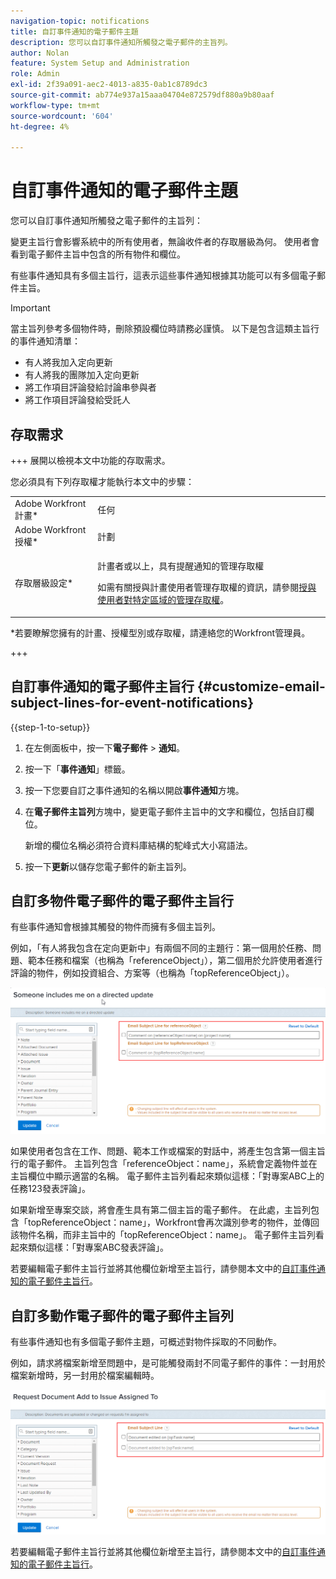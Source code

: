 ```yaml
---
navigation-topic: notifications
title: 自訂事件通知的電子郵件主題
description: 您可以自訂事件通知所觸發之電子郵件的主旨列。
author: Nolan
feature: System Setup and Administration
role: Admin
exl-id: 2f39a091-aec2-4013-a835-0ab1c8789dc3
source-git-commit: ab774e937a15aaa04704e872579df880a9b80aaf
workflow-type: tm+mt
source-wordcount: '604'
ht-degree: 4%

---
```


# 自訂事件通知的電子郵件主題

您可以自訂事件通知所觸發之電子郵件的主旨列：

變更主旨行會影響系統中的所有使用者，無論收件者的存取層級為何。 使用者會看到電子郵件主旨中包含的所有物件和欄位。

有些事件通知具有多個主旨行，這表示這些事件通知根據其功能可以有多個電子郵件主旨。

>[!IMPORTANT]
>
>當主旨列參考多個物件時，刪除預設欄位時請務必謹慎。 以下是包含這類主旨行的事件通知清單：
>
>* 有人將我加入定向更新
>* 有人將我的團隊加入定向更新
>* 將工作項目評論發給討論串參與者
>* 將工作項目評論發給受託人
>

## 存取需求

+++ 展開以檢視本文中功能的存取需求。

您必須具有下列存取權才能執行本文中的步驟：

<table style="table-layout:auto"> 
 <col> 
 </col> 
 <col> 
 </col> 
 <tbody> 
  <tr> 
   <td role="rowheader">Adobe Workfront計畫*</td> 
   <td>任何</td> 
  </tr> 
  <tr> 
   <td role="rowheader">Adobe Workfront授權*</td> 
   <td>計劃</td> 
  </tr> 
  <tr> 
   <td role="rowheader">存取層級設定*</td> 
   <td> <p>計畫者或以上，具有提醒通知的管理存取權</p> <p>如需有關授與計畫使用者管理存取權的資訊，請參閱<a href="../../../administration-and-setup/add-users/configure-and-grant-access/grant-users-admin-access-certain-areas.md" class="MCXref xref">授與使用者對特定區域的管理存取權</a>。</p> </td> 
  </tr> 
 </tbody> 
</table>

&#42;若要瞭解您擁有的計畫、授權型別或存取權，請連絡您的Workfront管理員。

+++

## 自訂事件通知的電子郵件主旨行 {#customize-email-subject-lines-for-event-notifications}

{{step-1-to-setup}}

1. 在左側面板中，按一下&#x200B;**電子郵件** > **通知**。

1. 按一下「**事件通知**」標籤。
1. 按一下您要自訂之事件通知的名稱以開啟&#x200B;**事件通知**&#x200B;方塊。
1. 在&#x200B;**電子郵件主旨列**&#x200B;方塊中，變更電子郵件主旨中的文字和欄位，包括自訂欄位。

   新增的欄位名稱必須符合資料庫結構的駝峰式大小寫語法。<!--For more information about how our objects and their fields are named in the Workfront database, see the [Adobe Workfront API](../../../wf-api/workfront-api.md).-->

1. 按一下&#x200B;**更新**&#x200B;以儲存您電子郵件的新主旨列。

## 自訂多物件電子郵件的電子郵件主旨行

有些事件通知會根據其觸發的物件而擁有多個主旨列。

例如，「有人將我包含在定向更新中」有兩個不同的主題行：第一個用於任務、問題、範本任務和檔案（也稱為「referenceObject」），第二個用於允許使用者進行評論的物件，例如投資組合、方案等（也稱為「topReferenceObject」）。

![](assets/Ev-not-mult-subj-lines.png)

如果使用者包含在工作、問題、範本工作或檔案的對話中，將產生包含第一個主旨行的電子郵件。 主旨列包含「referenceObject：name」，系統會定義物件並在主旨欄位中顯示適當的名稱。 電子郵件主旨列看起來類似這樣：「對專案ABC上的任務123發表評論」。

如果新增至專案交談，將會產生具有第二個主旨的電子郵件。 在此處，主旨列包含「topReferenceObject：name」，Workfront會再次識別參考的物件，並傳回該物件名稱，而非主旨中的「topReferenceObject：name」。 電子郵件主旨列看起來類似這樣：「對專案ABC發表評論」。

若要編輯電子郵件主旨行並將其他欄位新增至主旨行，請參閱本文中的[自訂事件通知的電子郵件主旨行](#customize-email-subject-lines-for-event-notifications)。

## 自訂多動作電子郵件的電子郵件主旨列

有些事件通知也有多個電子郵件主題，可概述對物件採取的不同動作。

例如，請求將檔案新增至問題中，是可能觸發兩封不同電子郵件的事件：一封用於檔案新增時，另一封用於檔案編輯時。

![](assets/ev-not-mult-subj-lines-diff-actions.png)

若要編輯電子郵件主旨行並將其他欄位新增至主旨行，請參閱本文中的[自訂事件通知的電子郵件主旨行](#customize-email-subject-lines-for-event-notifications)。
